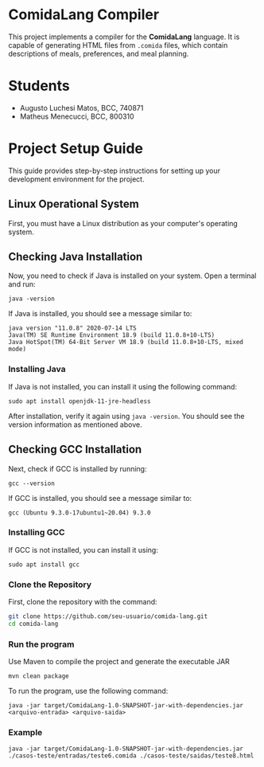 # ComidaLang Compiler

This project implements a compiler for the **ComidaLang** language. It is capable of generating HTML files from `.comida` files, which contain descriptions of meals, preferences, and meal planning.

# Students
- Augusto Luchesi Matos, BCC, 740871
- Matheus Menecucci, BCC, 800310

# Project Setup Guide

This guide provides step-by-step instructions for setting up your development environment for the project.

## Linux Operational System

First, you must have a Linux distribution as your computer's operating system.

## Checking Java Installation

Now, you need to check if Java is installed on your system. Open a terminal and run:
```
java -version
```

If Java is installed, you should see a message similar to:

```
java version "11.0.8" 2020-07-14 LTS
Java(TM) SE Runtime Environment 18.9 (build 11.0.8+10-LTS)
Java HotSpot(TM) 64-Bit Server VM 18.9 (build 11.0.8+10-LTS, mixed mode)
```

### Installing Java

If Java is not installed, you can install it using the following command:
```
sudo apt install openjdk-11-jre-headless
```


After installation, verify it again using `java -version`. You should see the version information as mentioned above.

## Checking GCC Installation

Next, check if GCC is installed by running:
```
gcc --version
```

If GCC is installed, you should see a message similar to:

```
gcc (Ubuntu 9.3.0-17ubuntu1~20.04) 9.3.0
```

### Installing GCC

If GCC is not installed, you can install it using:
```
sudo apt install gcc
```

###  Clone the Repository

First, clone the repository with the command:

```bash
git clone https://github.com/seu-usuario/comida-lang.git
cd comida-lang
```
### Run the program

Use Maven to compile the project and generate the executable JAR
```
mvn clean package
```

To run the program, use the following command:
```
java -jar target/ComidaLang-1.0-SNAPSHOT-jar-with-dependencies.jar <arquivo-entrada> <arquivo-saida>
```

### Example
```
java -jar target/ComidaLang-1.0-SNAPSHOT-jar-with-dependencies.jar ./casos-teste/entradas/teste6.comida ./casos-teste/saidas/teste8.html
```
